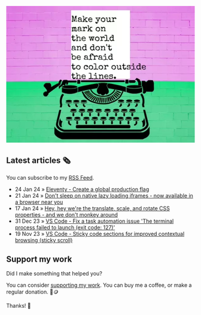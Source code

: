 ![animated image showing a typewriter typing out the following message: leave your mark on the world and dont be afraid to color outside of the lines. The word outside goes outside of the piece of paper](img/mark-on-the-world.webp)

## Latest articles 🗞️

You can subscribe to my [RSS Feed](https://www.roboleary.net/feed.xml).

<!-- BLOG:START -->
 - 24 Jan 24 » [Eleventy - Create a global production flag](https://www.roboleary.net/webdev/2024/01/24/eleventy-production-flag.html)
 - 21 Jan 24 » [Don&#39;t sleep on native lazy loading iframes - now available in a browser near you](https://www.roboleary.net/frontend/2024/01/21/lazy-load-iframes.html)
 - 17 Jan 24 » [Hey, hey we&#39;re the translate, scale, and rotate CSS properties - and we don&#39;t monkey around](https://www.roboleary.net/css/2024/01/17/translate-rotate-scale-properties.html)
 - 31 Dec 23 » [VS Code - Fix a task automation issue &#39;The terminal process failed to launch &lpar;exit code: 127&rpar;&#39;](https://www.roboleary.net/vscode/2023/12/31/automated-task-fix-vscode.html)
 - 19 Nov 23 » [VS Code - Sticky code sections for improved contextual browsing &lpar;sticky scroll&rpar;](https://www.roboleary.net/vscode/2023/11/19/vscode-sticky.html)<!-- BLOG:END -->

## Support my work

Did I make something that helped you?

You can consider [supporting my work](https://ko-fi.com/roboleary). You can buy me a coffee, or make a regular donation. 🌈🪙

Thanks! 🙏
